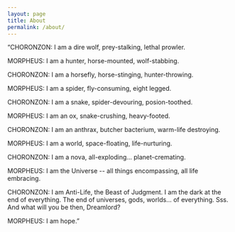 ```yaml
---
layout: page
title: About
permalink: /about/
---
```


“CHORONZON: I am a dire wolf, prey-stalking, lethal prowler.

MORPHEUS: I am a hunter, horse-mounted, wolf-stabbing.

CHORONZON: I am a horsefly, horse-stinging, hunter-throwing.

MORPHEUS: I am a spider, fly-consuming, eight legged.

CHORONZON: I am a snake, spider-devouring, posion-toothed.

MORPHEUS: I am an ox, snake-crushing, heavy-footed.

CHORONZON: I am an anthrax, butcher bacterium, warm-life destroying.

MORPHEUS: I am a world, space-floating, life-nurturing.

CHORONZON: I am a nova, all-exploding... planet-cremating.

MORPHEUS: I am the Universe -- all things encompassing, all life embracing.

CHORONZON: I am Anti-Life, the Beast of Judgment. I am the dark at the end of everything. The end of universes, gods, worlds... of everything. Sss. And what will you be then, Dreamlord?

MORPHEUS: I am hope.” 

